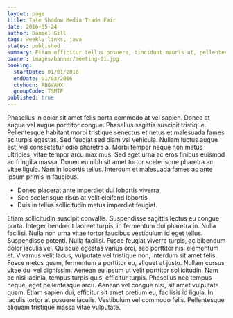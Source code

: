 ```yaml
---
layout: page
title: Tate Shadow Media Trade Fair
date: 2016-05-24
author: Daniel Gill
tags: weekly links, java
status: published
summary: Etiam efficitur tellus posuere, tincidunt mauris ut, pellentesque.
banner: images/banner/meeting-01.jpg
booking:
  startDate: 01/01/2016
  endDate: 01/03/2016
  ctyhocn: ABGVAHX
  groupCode: TSMTF
published: true
---
```

Phasellus in dolor sit amet felis porta commodo at vel sapien. Donec at augue vel augue porttitor congue. Phasellus sagittis suscipit tristique. Pellentesque habitant morbi tristique senectus et netus et malesuada fames ac turpis egestas. Sed feugiat sed diam vel vehicula. Nullam luctus augue est, vel consectetur odio pharetra a. Morbi tempor neque non metus ultricies, vitae tempor arcu maximus. Sed eget urna ac eros finibus euismod ac fringilla massa. Donec eu nibh sit amet tortor scelerisque pharetra ac vitae ligula. Nam in lobortis tellus. Interdum et malesuada fames ac ante ipsum primis in faucibus.

* Donec placerat ante imperdiet dui lobortis viverra
* Sed scelerisque risus at velit eleifend lobortis
* Duis in tellus sollicitudin metus imperdiet feugiat.

Etiam sollicitudin suscipit convallis. Suspendisse sagittis lectus eu congue porta. Integer hendrerit laoreet turpis, in fermentum dui pharetra in. Nulla facilisi. Nulla non urna vitae tortor faucibus vestibulum id eget tellus. Suspendisse potenti. Nulla facilisi. Fusce feugiat viverra turpis, ac bibendum dolor iaculis vel. Quisque egestas varius orci, sed porttitor nisi elementum et. Vivamus velit lacus, vulputate vel tristique non, interdum sit amet felis. Fusce metus quam, fermentum a porttitor eu, aliquet at justo.
Nullam cursus vitae dui vel dignissim. Aenean eu ipsum ut velit porttitor sollicitudin. Nam ac nisi lacinia, tempus turpis quis, efficitur turpis. Phasellus nec tempus neque, eget pellentesque arcu. Aenean vel congue nisi, sit amet vulputate quam. Etiam sapien dui, efficitur sit amet pretium eu, facilisis id ligula. In iaculis tortor at posuere iaculis. Vestibulum vel commodo felis. Pellentesque aliquam tristique massa vitae vulputate.
